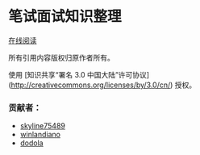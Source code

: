 笔试面试知识整理
=============

[在线阅读]()

所有引用内容版权归原作者所有。

使用 [知识共享“署名 3.0 中国大陆”许可协议] (http://creativecommons.org/licenses/by/3.0/cn/) 授权。

### 贡献者：

* [skyline75489](https://github.com/skyline75489)
* [winlandiano](https://github.com/winlandiano)
* [dodola](https://github.com/dodola)

